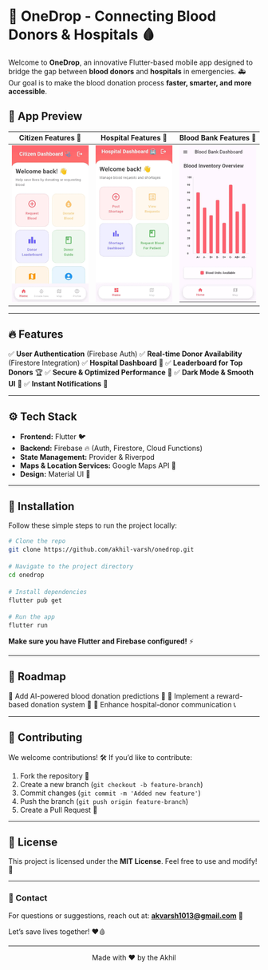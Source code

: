 # 🌟 OneDrop - Connecting Blood Donors & Hospitals 🩸

Welcome to **OneDrop**, an innovative Flutter-based mobile app designed to bridge the gap between **blood donors** and **hospitals** in emergencies. 🚑 Our goal is to make the blood donation process **faster, smarter, and more accessible**.

## 🎥 App Preview

| Citizen Features 🏥 | Hospital Features 🏨 | Blood Bank Features 🏦 |
|---------------------|---------------------|----------------------|
| ![Citizen GIF](./gif/c.gif) | ![Hospital GIF](./gif/h.gif) | ![Blood Bank GIF](./gif/b.gif) |

---

## 🔥 Features

✅ **User Authentication** (Firebase Auth)
✅ **Real-time Donor Availability** (Firestore Integration)
✅ **Hospital Dashboard** 🏥
✅ **Leaderboard for Top Donors** 🏆
✅ **Secure & Optimized Performance** 🚀
✅ **Dark Mode & Smooth UI** 🎨
✅ **Instant Notifications** 📢

---

## ⚙️ Tech Stack

- **Frontend:** Flutter 🐦
- **Backend:** Firebase 🔥 (Auth, Firestore, Cloud Functions)
- **State Management:** Provider & Riverpod
- **Maps & Location Services:** Google Maps API 📍
- **Design:** Material UI 🎨

---

## 📲 Installation

Follow these simple steps to run the project locally:

```bash
# Clone the repo
git clone https://github.com/akhil-varsh/onedrop.git

# Navigate to the project directory
cd onedrop

# Install dependencies
flutter pub get

# Run the app
flutter run
```

**Make sure you have Flutter and Firebase configured!** ⚡

---

## 🎯 Roadmap

🔹 Add AI-powered blood donation predictions 🤖
🔹 Implement a reward-based donation system 🎁
🔹 Enhance hospital-donor communication 📞

---

## 🤝 Contributing

We welcome contributions! 🛠️ If you’d like to contribute:
1. Fork the repository 🍴
2. Create a new branch (`git checkout -b feature-branch`)
3. Commit changes (`git commit -m 'Added new feature'`)
4. Push the branch (`git push origin feature-branch`)
5. Create a Pull Request 🚀

---

## 📜 License

This project is licensed under the **MIT License**. Feel free to use and modify! 🎉

---

### 📧 Contact
For questions or suggestions, reach out at: **akvarsh1013@gmail.com** 📩

Let’s save lives together! ❤️🩸

---

<p align="center">
  Made with ❤️ by the Akhil
</p>